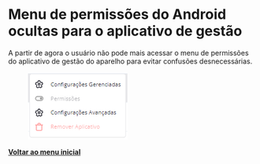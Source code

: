 # Menu de permissões do Android ocultas para o aplicativo de gestão

A partir de agora o usuário não pode mais acessar o menu de permissões do aplicativo de gestão do aparelho para evitar confusões desnecessárias.

<figure><img src="../../../.gitbook/assets/image (6) (1) (1) (1) (1).png" alt=""><figcaption></figcaption></figure>

[**Voltar ao menu inicial**](./)

